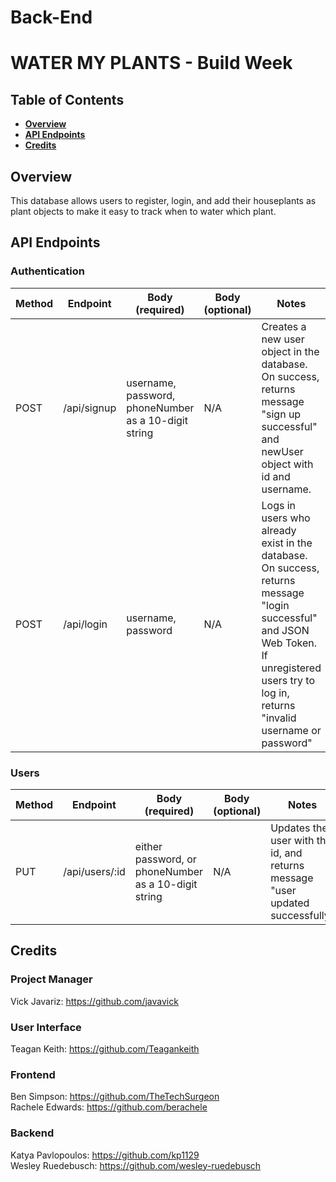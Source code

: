 # Back-End

# WATER MY PLANTS - Build Week
## Table of Contents
- **[Overview](#overview)**<br>
- **[API Endpoints](#api-endpoints)**<br>
- **[Credits](#credits)**<br>
## <a name='overview'></a>Overview
This database allows users to register, login, and add their houseplants as plant objects to make it easy to track when to water which plant.
## API Endpoints
### Authentication
Method | Endpoint | Body (required) | Body (optional) | Notes
| ----- | ----------------- | -------------------- | --------------------- | ------------------ |
POST | /api/signup | username, password, phoneNumber as a 10-digit string | N/A | Creates a new user object in the database. On success, returns message "sign up successful" and newUser object with id and username. |
POST | /api/login |  username, password | N/A | Logs in users who already exist in the database. On success, returns message "login successful" and JSON Web Token. If unregistered users try to log in, returns "invalid username or password" |
### Users
Method | Endpoint | Body (required) | Body (optional) | Notes
| ----- | ----------------- | -------------------- | --------------------- | ------------------ |
PUT | /api/users/:id | either password, or phoneNumber as a 10-digit string | N/A | Updates the user with this id, and returns message "user updated successfully" |

## Credits
### Project Manager
Vick Javariz: https://github.com/javavick
### User Interface
Teagan Keith: https://github.com/Teagankeith
### Frontend
Ben Simpson: https://github.com/TheTechSurgeon <br>
Rachele Edwards: https://github.com/berachele
### Backend
Katya Pavlopoulos: https://github.com/kp1129 <br>
Wesley Ruedebusch: https://github.com/wesley-ruedebusch
